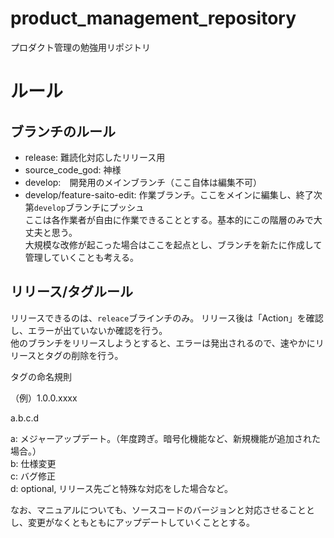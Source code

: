 # product_management_repository
プロダクト管理の勉強用リポジトリ



# ルール

## ブランチのルール
- release: 難読化対応したリリース用
- source_code_god: 神様
- develop:　開発用のメインブランチ（ここ自体は編集不可）
- develop/feature-saito-edit: 作業ブランチ。ここをメインに編集し、終了次第`develop`ブランチにプッシュ  
  ここは各作業者が自由に作業できることとする。基本的にこの階層のみで大丈夫と思う。  
  大規模な改修が起こった場合はここを起点とし、ブランチを新たに作成して管理していくことも考える。  



## リリース/タグルール
リリースできるのは、`releace`ブラインチのみ。
リリース後は「Action」を確認し、エラーが出ていないか確認を行う。  
他のブランチをリリースしようとすると、エラーは発出されるので、速やかにリリースとタグの削除を行う。

タグの命名規則

（例）1.0.0.xxxx

a.b.c.d

a: メジャーアップデート。（年度跨ぎ。暗号化機能など、新規機能が追加された場合。）  
b: 仕様変更  
c: バグ修正  
d: optional, リリース先ごと特殊な対応をした場合など。  

なお、マニュアルについても、ソースコードのバージョンと対応させることとし、変更がなくともともにアップデートしていくこととする。


